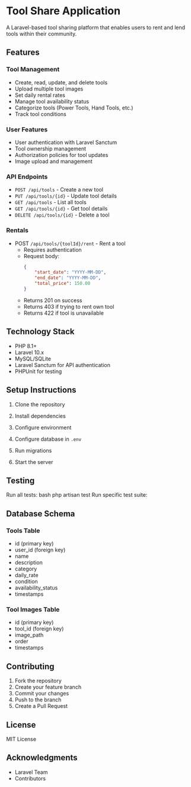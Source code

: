 # Tool Share Application

A Laravel-based tool sharing platform that enables users to rent and lend tools within their community.

## Features

### Tool Management
- Create, read, update, and delete tools
- Upload multiple tool images
- Set daily rental rates
- Manage tool availability status
- Categorize tools (Power Tools, Hand Tools, etc.)
- Track tool conditions

### User Features
- User authentication with Laravel Sanctum
- Tool ownership management
- Authorization policies for tool updates
- Image upload and management

### API Endpoints
- `POST /api/tools` - Create a new tool
- `PUT /api/tools/{id}` - Update tool details
- `GET /api/tools` - List all tools
- `GET /api/tools/{id}` - Get tool details
- `DELETE /api/tools/{id}` - Delete a tool

### Rentals
- POST `/api/tools/{toolId}/rent` - Rent a tool
  - Requires authentication
  - Request body:
    ```json
    {
        "start_date": "YYYY-MM-DD",
        "end_date": "YYYY-MM-DD",
        "total_price": 150.00
    }
    ```
  - Returns 201 on success
  - Returns 403 if trying to rent own tool
  - Returns 422 if tool is unavailable

## Technology Stack
- PHP 8.1+
- Laravel 10.x
- MySQL/SQLite
- Laravel Sanctum for API authentication
- PHPUnit for testing
## Setup Instructions

1. Clone the repository

2. Install dependencies
3. Configure environment

4. Configure database in `.env`

5. Run migrations

6. Start the server

## Testing

Run all tests:
bash
php artisan test
Run specific test suite:


## Database Schema

### Tools Table
- id (primary key)
- user_id (foreign key)
- name
- description
- category
- daily_rate
- condition
- availability_status
- timestamps

### Tool Images Table
- id (primary key)
- tool_id (foreign key)
- image_path
- order
- timestamps

## Contributing
1. Fork the repository
2. Create your feature branch
3. Commit your changes
4. Push to the branch
5. Create a Pull Request

## License
MIT License


## Acknowledgments
- Laravel Team
- Contributors
